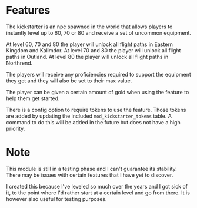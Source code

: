 # Features
The kickstarter is an npc spawned in the world that allows players to instantly level up to 60, 70 or 80 and receive a set of uncommon equipment.

At level 60, 70 and 80 the player will unlock all flight paths in Eastern Kingdom and Kalimdor. At level 70 and 80 the player will unlock all flight paths in Outland. At level 80 the player will unlock all flight paths in Northrend.

The players will receive any proficiencies required to support the equipment they get and they will also be set to their max value.

The player can be given a certain amount of gold when using the feature to help them get started.

There is a config option to require tokens to use the feature. Those tokens are added by updating the included `mod_kickstarter_tokens` table. A command to do this will be added in the future but does not have a high priority.

# Note
This module is still in a testing phase and I can't guarantee its stability. There may be issues with certain features that I have yet to discover.

I created this because I've leveled so much over the years and I got sick of it, to the point where I'd rather start at a certain level and go from there. It is however also useful for testing purposes.
